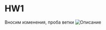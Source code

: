 # HW1
Вносим изменения, проба ветки
![Описание](https://www.creativebuffer.com/assets/images/QA_Various-Characters.png)

